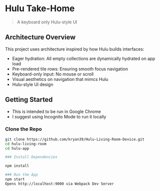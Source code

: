 
# Hulu Take-Home

> A keyboard only Hulu-style UI


## Architecture Overview

This project uses architecture inspired by how Hulu builds interfaces:

- Eager hydration: All empty collections are dynamically hydrated on app load
- Pre-rendered tile rows: Ensuring smooth focus navigation
- Keyboard-only input: No mouse or scroll
- Visual aesthetics on navigation that mimcs Hulu
- Hulu-style UI design

## Getting Started
- This is intended to be run in Google Chrome
- I suggest using Incognito Mode to run it locally 

### Clone the Repo

```bash
git clone https://github.com/kryan39/Hulu-Living-Room-Device.git
cd hulu-living-room
cd hulu-app

### Install Dependencies

npm install

### Run the App
npm start
Opens http://localhost:9000 via Webpack Dev Server



